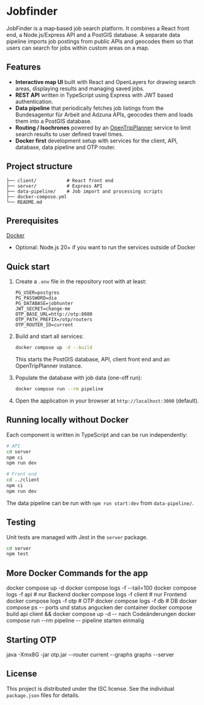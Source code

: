 # Jobfinder

JobFinder is a map‑based job search platform. It combines a React front end, a Node.js/Express API and a PostGIS database. A separate data pipeline imports job postings from public APIs and geocodes them so that users can search for jobs within custom areas on a map.

## Features

- **Interactive map UI** built with React and OpenLayers for drawing search areas, displaying results and managing saved jobs.
- **REST API** written in TypeScript using Express with JWT based authentication.
- **Data pipeline** that periodically fetches job listings from the Bundesagentur für Arbeit and Adzuna APIs, geocodes them and loads them into a PostGIS database.
- **Routing / Isochrones** powered by an [OpenTripPlanner](https://www.opentripplanner.org/) service to limit search results to user defined travel times.
- **Docker first** development setup with services for the client, API, database, data pipeline and OTP router.

## Project structure

```
├── client/           # React front end
├── server/           # Express API
├── data-pipeline/    # Job import and processing scripts
├── docker-compose.yml
└── README.md
```

## Prerequisites

[Docker](https://docs.docker.com/get-docker/)

- Optional: Node.js 20+ if you want to run the services outside of Docker

## Quick start

1. Create a `.env` file in the repository root with at least:

   ```dotenv
   PG_USER=postgres
   PG_PASSWORD=dia
   PG_DATABASE=jobhunter
   JWT_SECRET=change-me
   OTP_BASE_URL=http://otp:8080
   OTP_PATH_PREFIX=/otp/routers
   OTP_ROUTER_ID=current
   ```

2. Build and start all services:

   ```bash
   docker compose up -d --build
   ```

   This starts the PostGIS database, API, client front end and an OpenTripPlanner instance.

3. Populate the database with job data (one-off run):

   ```bash
   docker compose run --rm pipeline
   ```

4. Open the application in your browser at `http://localhost:3000` (default).

## Running locally without Docker

Each component is written in TypeScript and can be run independently:

```bash
# API
cd server
npm ci
npm run dev

# Front end
cd ../client
npm ci
npm run dev
```

The data pipeline can be run with `npm run start:dev` from `data-pipeline/`.

## Testing

Unit tests are managed with Jest in the `server` package.

```bash
cd server
npm test
```

## More Docker Commands for the app

docker compose up -d
docker compose logs -f --tail=100
docker compose logs -f api # nur Backend
docker compose logs -f client # nur Frontend
docker compose logs -f otp # OTP
docker compose logs -f db # DB
docker compose ps -- ports und status angucken der container
docker compose build api client && docker compose up -d -- nach Codeänderungen
docker compose run --rm pipeline -- pipeline starten einmalig

## Starting OTP

java -Xmx8G -jar otp.jar --router current --graphs graphs --server

## License

This project is distributed under the ISC license. See the individual `package.json` files for details.

